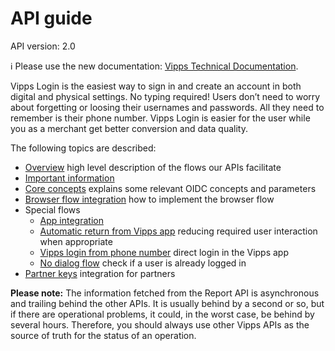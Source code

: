 <!-- START_METADATA
---
title: Introduction
sidebar_label: API guide
sidebar_position: 30
pagination_prev: Null
pagination_next: Null
---
END_METADATA -->

# API guide

API version: 2.0

<!-- START_COMMENT -->

ℹ️ Please use the new documentation:
[Vipps Technical Documentation](https://vippsas.github.io/vipps-developer-docs/).

<!-- END_COMMENT -->

Vipps Login is the easiest way to sign in and create an account in both digital and physical settings. No typing required! Users don’t need to worry about forgetting or loosing their usernames and passwords. All they need to remember is their phone number. Vipps Login is easier for the user while you as a merchant get better conversion and data quality.

The following topics are described:

- [Overview](overview.md) high level description of the flows our APIs facilitate
- [Important information](important-information.md)
- [Core concepts](core-concepts.md) explains some relevant OIDC concepts and parameters
- [Browser flow integration](integration.md) how to implement the browser flow
- Special flows
    - [App integration](flows/app-integration.md)
    - [Automatic return from Vipps app](flows/automatic-return.md) reducing required user interaction when appropriate
    - [Vipps login from phone number](flows/phone-number-ciba-flows.md) direct login in the Vipps app
    - [No dialog flow](flows/no-dialog.md) check if a user is already logged in
- [Partner keys](partner-keys.md) integration for partners

**Please note:** The information fetched from the Report API is
asynchronous and trailing behind the other APIs. It is usually behind
by a second or so, but if there are operational problems, it could, in the worst
case, be behind by several hours. Therefore, you should always use other
Vipps APIs as the source of truth for the status of an operation.
